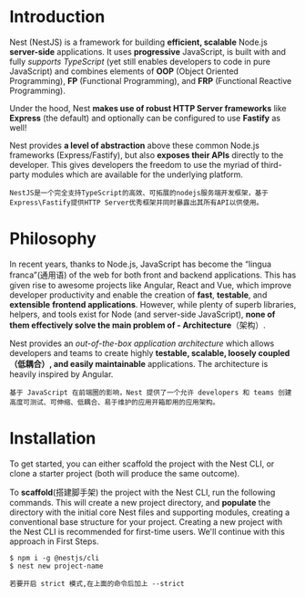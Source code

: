 # Introduction
Nest (NestJS) is a framework for building **efficient, scalable** Node.js **server-side** applications. It uses **progressive** JavaScript, is built with and fully *supports TypeScript* (yet still enables developers to code in pure JavaScript) and combines elements of **OOP** (Object Oriented Programming), **FP** (Functional Programming), and **FRP** (Functional Reactive Programming).

Under the hood, Nest **makes use of robust HTTP Server frameworks** like **Express** (the default) and optionally can be configured to use **Fastify** as well!

Nest provides **a level of abstraction** above these common Node.js frameworks (Express/Fastify), but also **exposes their APIs** directly to the developer. This gives developers the freedom to use the myriad of third-party modules which are available for the underlying platform.
```ad-note
NestJS是一个完全支持TypeScript的高效、可拓展的nodejs服务端开发框架，基于Express\Fastify提供HTTP Server优秀框架并同时暴露出其所有API以供使用。
```
# Philosophy
In recent years, thanks to Node.js, JavaScript has become the “lingua franca”(通用语) of the web for both front and backend applications. This has given rise to awesome projects like Angular, React and Vue, which improve developer productivity and enable the creation of **fast**, **testable**, and **extensible** **frontend applications**. However, while plenty of superb libraries, helpers, and tools exist for Node (and server-side JavaScript), **none of them effectively solve the main problem of - Architecture**（架构）.

Nest provides an *out-of-the-box application architecture* which allows developers and teams to create highly **testable, scalable, loosely coupled（低耦合）, and easily maintainable** applications. The architecture is heavily inspired by Angular.
```ad-note
基于 JavaScript 在前端圈的影响，Nest 提供了一个允许 developers 和 teams 创建高度可测试、可伸缩、低耦合、易于维护的应用开箱即用的应用架构。
```
# Installation
To get started, you can either scaffold the project with the Nest CLI, or clone a starter project (both will produce the same outcome).

To **scaffold**(搭建脚手架) the project with the Nest CLI, run the following commands. This will create a new project directory, and **populate** the directory with the initial core Nest files and supporting modules, creating a conventional base structure for your project. Creating a new project with the Nest CLI is recommended for first-time users. We'll continue with this approach in First Steps.

```code
$ npm i -g @nestjs/cli
$ nest new project-name
```

```ad-hint
若要开启 strict 模式,在上面的命令后加上 --strict
```


